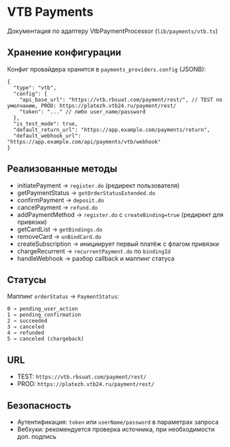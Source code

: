# VTB Payments

Документация по адаптеру VtbPaymentProcessor (`lib/payments/vtb.ts`)

## Хранение конфигурации

Конфиг провайдера хранится в `payments_providers.config` (JSONB):
```
{
  "type": "vtb",
  "config": {
    "api_base_url": "https://vtb.rbsuat.com/payment/rest/", // TEST по умолчанию, PROD: https://platezh.vtb24.ru/payment/rest/
    "token": "..." // либо user_name/password
  },
  "is_test_mode": true,
  "default_return_url": "https://app.example.com/payments/return",
  "default_webhook_url": "https://app.example.com/api/payments/vtb/webhook"
}
```

## Реализованные методы

- initiatePayment → `register.do` (редирект пользователя)
- getPaymentStatus → `getOrderStatusExtended.do`
- confirmPayment → `deposit.do`
- cancelPayment → `refund.do`
- addPaymentMethod → `register.do` с `createBinding=true` (редирект для привязки)
- getCardList → `getBindings.do`
- removeCard → `unBindCard.do`
- createSubscription → инициирует первый платёж с флагом привязки
- chargeRecurrent → `recurrentPayment.do` по `bindingId`
- handleWebhook → разбор callback и маппинг статуса

## Статусы

Маппинг `orderStatus` → `PaymentStatus`:
```
0 → pending_user_action
1 → pending_confirmation
2 → succeeded
3 → canceled
4 → refunded
5 → canceled (chargeback)
```

## URL

- TEST: `https://vtb.rbsuat.com/payment/rest/`
- PROD: `https://platezh.vtb24.ru/payment/rest/`

## Безопасность

- Аутентификация: `token` или `userName/password` в параметрах запроса
- Вебхуки: рекомендуется проверка источника, при необходимости доп. подпись


